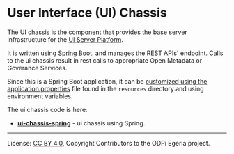 <!-- SPDX-License-Identifier: CC-BY-4.0 -->
<!-- Copyright Contributors to the ODPi Egeria project. -->
 
# User Interface (UI) Chassis

The UI chassis is the component that provides the base
server infrastructure for the
[UI Server Platform](../../open-metadata-publication/website/ui-server).

It is written using [Spring Boot](https://spring.io/projects/spring-boot).
and manages the REST APIs' endpoint.  Calls to the ui chassis result in rest calls
to appropriate Open Metadata or Goverance Services.

Since this is a Spring Boot application, it can be
[customized using the application.properties](https://docs.spring.io/spring-boot/docs/current/reference/html/common-application-properties.html)
file found in the `resources` directory and using environment variables.

The ui chassis code is here:
* **[ui-chassis-spring](ui-chassis-spring)** - ui chassis using Spring.

----
License: [CC BY 4.0](https://creativecommons.org/licenses/by/4.0/),
Copyright Contributors to the ODPi Egeria project.